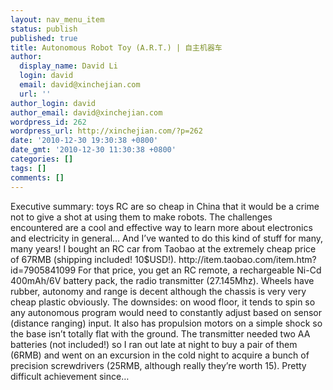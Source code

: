 ```yaml
---
layout: nav_menu_item
status: publish
published: true
title: Autonomous Robot Toy (A.R.T.) | 自主机器车
author:
  display_name: David Li
  login: david
  email: david@xinchejian.com
  url: ''
author_login: david
author_email: david@xinchejian.com
wordpress_id: 262
wordpress_url: http://xinchejian.com/?p=262
date: '2010-12-30 19:30:38 +0800'
date_gmt: '2010-12-30 11:30:38 +0800'
categories: []
tags: []
comments: []
---
```

<p>Executive summary: toys RC are so cheap in China that it would be a crime not to give a shot at using them to make robots. The challenges encountered are a cool and effective way to learn more about electronics and electricity in general&hellip; And I&rsquo;ve wanted to do this kind of stuff for many, many years! I bought an RC car from Taobao at the extremely cheap price of 67RMB (shipping included! 10$USD!). http:&#47;&#47;item.taobao.com&#47;item.htm?id=7905841099 For that price, you get an RC remote, a rechargeable Ni-Cd 400mAh&#47;6V battery pack, the radio transmitter (27.145Mhz). Wheels have rubber, autonomy and range is decent although the chassis is very very cheap plastic obviously. The downsides: on wood floor, it tends to spin so any autonomous program would need to constantly adjust based on sensor (distance ranging) input. It also has propulsion motors on a simple shock so the base isn&rsquo;t totally flat with the ground. The transmitter needed two AA batteries (not included!) so I ran out late at night to buy a pair of them (6RMB) and went on an excursion in the cold night to acquire a bunch of precision screwdrivers (25RMB, although really they&rsquo;re worth 15). Pretty difficult achievement since&hellip;</p>

